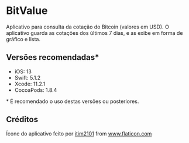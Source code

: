 # BitValue

Aplicativo para consulta da cotação do Bitcoin (valores em USD).
O aplicativo guarda as cotações dos últimos 7 dias, e as exibe em forma de gráfico e lista.

## Versões recomendadas*
- iOS: 13
- Swift: 5.1.2
- Xcode: 11.2.1
- CocoaPods: 1.8.4

\* É recomendado o uso destas versões ou posteriores.

## Créditos
<div>Ícone do aplicativo feito por <a href="https://www.flaticon.com/authors/itim2101" title="itim2101">itim2101</a> from <a href="https://www.flaticon.com/" title="Flaticon">www.flaticon.com</a></div>